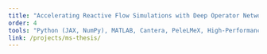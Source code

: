 ```yaml
---
title: "Accelerating Reactive Flow Simulations with Deep Operator Networks (MS Thesis)"
order: 4
tools: "Python (JAX, NumPy), MATLAB, Cantera, PeleLMeX, High-Performance Computing (HPC), ParaView"
link: /projects/ms-thesis/
---
```



